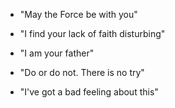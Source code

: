 - "May the Force be with you"

- "I find your lack of faith disturbing"

- "I am your father"

- "Do or do not. There is no try"

- "I've got a bad feeling about this"

